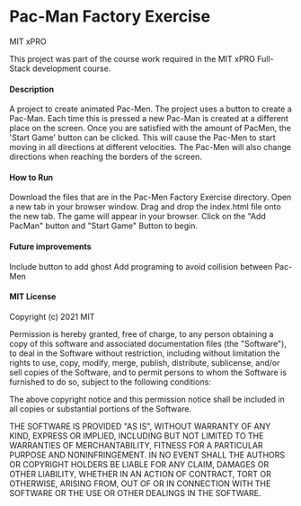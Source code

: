 # Pac-Man Factory Exercise
MIT xPRO 

This project was part of the course work required in the MIT xPRO Full-Stack development course.

#### Description
A project to create animated Pac-Men. The project uses a button to create a Pac-Man. Each time this is pressed a new Pac-Man is created at a different place on the screen. Once you are satisfied with the amount of PacMen, the 'Start Game' button can be clicked. This will cause the Pac-Men to start moving in all directions at different velocities. The Pac-Men will also change directions when reaching the borders of the screen. 

#### How to Run
Download the files that are in the Pac-Men Factory Exercise directory. Open a new tab in your browser window. Drag and drop the index.html file onto the new tab. The game will appear in your browser. Click on the "Add PacMan" button and "Start Game" Button to begin.

#### Future improvements
Include button to add ghost
Add programing to avoid collision between Pac-Men

#### MIT License
Copyright (c) 2021 MIT

Permission is hereby granted, free of charge, to any person obtaining a copy of this software and associated documentation files (the "Software"), to deal in the Software without restriction, including without limitation the rights to use, copy, modify, merge, publish, distribute, sublicense, and/or sell copies of the Software, and to permit persons to whom the Software is furnished to do so, subject to the following conditions:

The above copyright notice and this permission notice shall be included in all copies or substantial portions of the Software.

THE SOFTWARE IS PROVIDED "AS IS", WITHOUT WARRANTY OF ANY KIND, EXPRESS OR IMPLIED, INCLUDING BUT NOT LIMITED TO THE WARRANTIES OF MERCHANTABILITY, FITNESS FOR A PARTICULAR PURPOSE AND NONINFRINGEMENT. IN NO EVENT SHALL THE AUTHORS OR COPYRIGHT HOLDERS BE LIABLE FOR ANY CLAIM, DAMAGES OR OTHER LIABILITY, WHETHER IN AN ACTION OF CONTRACT, TORT OR OTHERWISE, ARISING FROM, OUT OF OR IN CONNECTION WITH THE SOFTWARE OR THE USE OR OTHER DEALINGS IN THE SOFTWARE.

